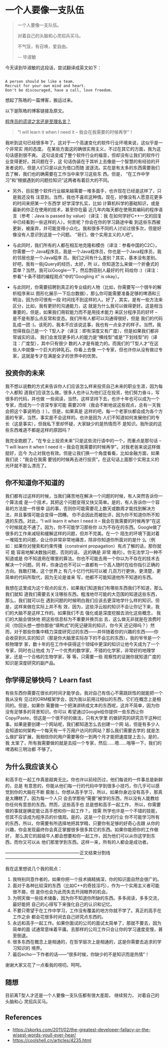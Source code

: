 # 一个人要像一支队伍

> 一个人要像一支队伍。
>
> 对着自己的头脑和心灵招兵买马。
>
> 不气馁，有召唤，爱自由。
>
> \-- 毕淑敏

今天读到毕淑敏的这段话，尝试翻译成英文如下：

```console

A person should be like a team.
Recruit for your own mind and heart.
Don't be discouraged, have a call, love freedom.
```

想起了陈皓的一篇博客，搬运过来。

以下是陈皓的博客链接及原文。

[程序员的谎谬之言还是至理名言？](https://coolshell.cn/articles/4235.html)

> “I will learn it when I need it – 我会在我需要的时候再学“！

我听到这句已经很多年了。这对于一个高速变化的软件行业环境来说，这似乎是一个非常实
用的态度。 在某些方面这的确很实用主义，不过在其它的方面，我为这句话感到很不爽。
这句话变成了整个软件行业的福音，但却没有让我们的软件行业变得更好。其问题在于，这
句话伪装在于其听上去像是一个智慧的有经验的开发者说的，但是人们只是以此为借口而随
波逐流。实在是有太多的东西需要我们去了解，我们也的确需要在工作当中来学习这些东
西。但是， “在工作中学习”和“根据遇到的问题捡知识”这两者有着巨大的不同。

- 另外，目前整个软件行业越来越需要一堆多面手，也许现在已经是这样了，只是我还没有
注意到。当然，我也不喜欢这种情。现在，好像没有人愿意花更多的时间来把某一个东西学
好学深学扎实，比如 计算机科学的基础知识，或是最新的你正在使用的技术，甚至你在最
近几年内每天都在使用其编码的程序语言（参考：Java is passed by value）（译注：我
在如何学好C++一文的回复中已经看到一些这样的人）。何苦呢？你会在你的学习路途中看
到这些东西被更新，被废弃，并可能变得小众化。我和很多不同的人讨论过很多次，但是好
像没有人意识到这是一个问题。 “哥们，做个实用主义的人吧”。

- 与此同时，我们所有的人都在相互地克隆和模仿（译注：参看中国的C2C）。你需要一个
Java程序员，我是一个Java程序员，你也是一个Java程序员，我的邻居也是一个Java程序
员。我们之间有什么差别？其实，基本没有差别。好吧，我有一些jQuery的经历，太好，所
以，你知道怎么来做一个折叠式的菜单？当然，我可以Google一下，然后剽窃别人最好的代
码给你 :)（译注：参看“十条不错的编程观点”中的”Googling it” is okay）。

- 与此同时，你需要招聘到真正的专业级的人物（比如，你需要写一个很牛的解析程序来以
图形化展示一下后台数据），那么你可能需要准备足够的啤酒和三明治，因为你可很有一段
时间找不到这样的人。好了，其实，是有一些方法来区分，比如，我有更好的沟通能力，这
就是为什么我可以做得更好。这是相当重要的，但是，如果我们用软能力而不是用技术能力
来区分程序员的好坏 –  是不是有那么点反常和变态。我们所有人都可以沟通得很好，但是
我们的代码乱成一团 :)。该死的，我本不应该说这事，我也有一点全才的样子。当然，我
觉得我自己是一个 T型人才（译注：即有深度又有广度），但是如果我们都非常诚实的话，
我们会发现更多的人的能力是“横线型”或是“下划线型”的（译注：广度型），其中只有很少
数的人才是有能力的。而我们的“T型人才”在这些人中就像一个巨大的钟乳石。你看上去像
一个专家，但也许你从没有做过专家，这就是专才在满是全才的世界中的优势。

## 投资你的未来

我不想以说教的方式来告诉你人们应该怎么样来投资自己未来的职业生涯，因为每个人都知
道我们应该怎么做。很多人也许认为他们正在投资，他们努力奋斗，写很多的代码，并也做
一些阅读，当然，这样坚持下去，也许十年也可以成为一个专家，而成为一个咨深专家可能
需要20年（我会不断地说这些观点，总有一天我会把这个事说明白 :) ）。但是，如果真是
这样的吧，每一个老家伙都会成为各个方面的专家，当然，事实是不会这样的。也许是因为
人们不知道如何发展他们的专长（这是事实），但我私下里却怀疑，大家缺少的是热情而不
是知识。我所说的这些东西难道不都是这样的原因吗？

我完全跑题了。“在专业上投资未来”只是这些流行语中的一个，而重点是那句话 – “I will
learn it when I need it – 我会在我需要的时候再学”。对我老爸来说这样做挺好，迄今
为止对我也有效。但是让我们换一个角度看看，比如金融方面，如果我们说：“我会在我需
要钱的时候再去进行投资”。在这句话上面那个实用主义的光环就不那么漂亮了。

## 你不知道你不知道的

我们都有过这样的时候，当我们痛苦地在解决一个问题的时候，有人突然告诉你一个算法或
是一个技术，其把这个问题变得又快又简单。是的，有人告诉你一个容易的方法是一件很幸
运的事，否则你可能需要花上数天或数周才能找到解决方法，并且事情可能会变得一团糟。
你不会因此而被批评，因为你不知道你所不知道的东西。对此，“I will learn it when I
need it – 我会在我需要的时候再学”在这个时候就走不通了。因为，你不可能学习那些你
以为不存在的东西。Google做了很多的工作来减轻和缓解这样的问题，但并不完美。在一个
陌生的环境下面对着一堆陌生的问题，会让你非常非常地痛苦，除非你知道你所面对的是什
么（例如：如果你对搜索和约束传播（constraint propagation）有点了解的话，那你就可
能 容易地解决数独问题，否则的话， 这的确是 非常 难的）。你无法学习一种不知道或是
你不知道用在哪里的算法。你也不可能去用一个你以为不存在的技术去解决一个问题。同
样，你身边也不可以一直都有一个高人随时在给你指引正确的方向。我敢打赌，这个世界上
有几十亿行代码可以被 几百万行更快，更清楚，更简单的代码所取代，因为无论是谁来
写，他都不可能知道他所不知道的东西。

我想在这里成为这个观点的反方，如果我们知道我们有哪些东西我们不知道，那么我们就知
道我们需要去关注哪些东西。粗浅地尽可能的大范围的知道这些东西，那么，我们就可以在
遇到问题的时候明白我们应该去更深地学什么样的知识。但是，这样来做在实际上并不有
效，因为，这些浮云般的知识不会让你记下来，我们的大脑不是这样工作的。如果我们不去
强化或是深度挖掘去消化这些概念， 我们的大脑会很快地 把这些信息标为不重要并换页出
去，这么做无非就是在浪费时间（你回头想一想你那些“填鸭式”的死记硬背的知识，你今天
还记得吗？）然而，对于那些你集中精力深度研究过的东西——并伴随着你的兴趣的东西——你
会收获到扎实的知识（那是你大脑里实际存下的不会忘的东西）。我的爷爷是一个核物理学
家，数十年的在工作中获得这个领域中更深的知识让他今天成为了一个专家，同时也让他成
为了一个优秀的数学家，不错的化学家，非常好的地理学家，还是一个合格的生物学家，等
等。只需要一些 观察性的证据你就知道广度的知识是深度研究的副产品。

## 你学得足够快吗？ Learn fast

有些东西你需要花很长的时间才能学会。我对自己有信心不需跳跃性的就能把一个我从没有
见过的ORM框架学会，因为我以前用过相似的东西，它们在概念上是相同的。但是，如果你
需要做一个把演讲转成文本的东西呢，这并不简单，因为你没有足够多的背景知识。你可以
希望通过Google给你提供一些东西让你Copy/Paste，但这是一个很不好的做法，只有大学里
的做研究的研究员干这种烂事。如果是要创建一个网站呢，我们都知道怎么去创建一个网
站，但是有多少人会知道如何架构一个每天有一千万用户访问的网站？那么我们需要去学的
就是怎么做扩容扩展，我相信你的用户需要等你一到两个月才能把速度提上去:)。是的，我
太笨了，所有我需要做的就是去招一个专家，然后……嗯……哦等一下，我们的啤酒和三明治都
不够了。

## 为什么我应该关心

和高手在一起工作真是超爽无比。你也许以前经历过，他们每说的一件事总是新鲜的，总是
有意思的，你能从他们每一行的代码中学到很多小技巧，你几乎可以感觉到你的大脑在不断
膨胀:)。你想从高手学习，所以，如果你身边没有高手，那真是太糟糕了。因为每一个人只
会去学那些“需要”被学的东西，所以没有人能教给你任何有意思的东西。然而，这些高手也
总是想和高手一起工作， 所以，你需要做的事就是确定能让高手想和你一起工作？。按需
所学也许是一个不错的技能，但其不应该成为程序员的价值观。是的，这是一个巨大的行业
你不可能学习所有的东西，所以，你需要有所选择地把其学精，只要你有足够的好奇心去跟
从你的兴趣，你会发现最终你会真正掌握很多很多其它的东西。如果你能把你的工作做好，
那么其它的超级牛人都会想要和你一起工作，因为他们可以从你这学到东西，而你又可以从
他们那里学到东西。这样一来，所有的人都会是成功者。

—————————————————正文结束分割线——————————————————

我在这里想说几个我的观点：

1. 我特别同意作者的，如果你把一个技术搞精搞深，你的知识面自然会很广的。
2. 面对于各种比较深的东西（比如C++的奇技淫巧），作为一个实用主义者可能很不屑，但
是你也会为此而失去开阔眼界的机会。
3. 为明天做一些技术储备，因为你不知道你所缺的东西。多多阅读，多多交流，最好能把
自己的心得写下来强化自己的认识和记忆。
4. 不要只寄望于在工作中学习，工作没有覆盖的地方你就不学了。真正的高手在工作之余
都会花很多时间去自己研究点东西的。
5. 永远和高手一起工作。如果你面试的公司的面试太简单了，那就不要去，因为简单的面
试通常意味着平庸。去那样的公司工作只会让你的学习速度变慢，甚至倒退。
6. 很多东西在概念上是相通的，在哲学层次上是相通的，这是你需要去追求的学习知识的
境界。
7. 最后echo一下作者的话——“很多时候，你缺少的不是知识而是热情”！

谢谢大家又花了一点看我的唠叨。呵呵。

## 随想

目前离T型人才还是一个人要像一支队伍都有很大差距， 继续努力， 对着自己的头脑和心
灵招兵买马。

## References

- https://skorks.com/2011/02/the-greatest-developer-fallacy-or-the-wisest-words-youll-ever-hear/
- https://coolshell.cn/articles/4235.html
